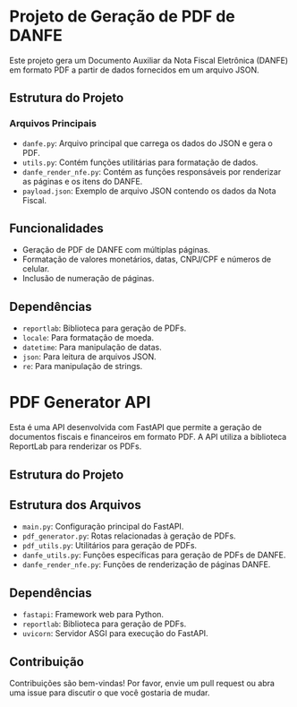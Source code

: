 # Projeto de Geração de PDF de DANFE

Este projeto gera um Documento Auxiliar da Nota Fiscal Eletrônica (DANFE) em formato PDF a partir de dados fornecidos em um arquivo JSON.

## Estrutura do Projeto


### Arquivos Principais

- `danfe.py`: Arquivo principal que carrega os dados do JSON e gera o PDF.
- `utils.py`: Contém funções utilitárias para formatação de dados.
- `danfe_render_nfe.py`: Contém as funções responsáveis por renderizar as páginas e os itens do DANFE.
- `payload.json`: Exemplo de arquivo JSON contendo os dados da Nota Fiscal.

## Funcionalidades

- Geração de PDF de DANFE com múltiplas páginas.
- Formatação de valores monetários, datas, CNPJ/CPF e números de celular.
- Inclusão de numeração de páginas.

## Dependências

- `reportlab`: Biblioteca para geração de PDFs.
- `locale`: Para formatação de moeda.
- `datetime`: Para manipulação de datas.
- `json`: Para leitura de arquivos JSON.
- `re`: Para manipulação de strings.

# PDF Generator API

Esta é uma API desenvolvida com FastAPI que permite a geração de documentos fiscais e financeiros em formato PDF. A API utiliza a biblioteca ReportLab para renderizar os PDFs.

## Estrutura do Projeto

## Estrutura dos Arquivos

-   `main.py`: Configuração principal do FastAPI.
-   `pdf_generator.py`: Rotas relacionadas à geração de PDFs.
-   `pdf_utils.py`: Utilitários para geração de PDFs.
-   `danfe_utils.py`: Funções específicas para geração de PDFs de DANFE.
-   `danfe_render_nfe.py`: Funções de renderização de páginas DANFE.

## Dependências

-   `fastapi`: Framework web para Python.
-   `reportlab`: Biblioteca para geração de PDFs.
-   `uvicorn`: Servidor ASGI para execução do FastAPI.

## Contribuição

Contribuições são bem-vindas! Por favor, envie um pull request ou abra uma issue para discutir o que você gostaria de mudar.